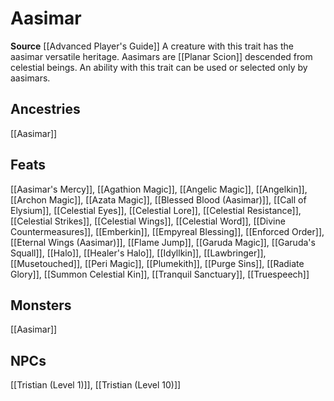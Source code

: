 ﻿---
id: '256'
name: Aasimar
rarity: Common
source: '[[DATABASE/source/Advanced Player''s Guide|Advanced Player''s Guide]]'
trait:
- Aasimar
type: Trait

---
# Aasimar

**Source** [[Advanced Player's Guide]] 
A creature with this trait has the aasimar versatile heritage. Aasimars are [[Planar Scion]] descended from celestial beings. An ability with this trait can be used or selected only by aasimars.

## Ancestries

[[Aasimar]]

## Feats

[[Aasimar's Mercy]], [[Agathion Magic]], [[Angelic Magic]], [[Angelkin]], [[Archon Magic]], [[Azata Magic]], [[Blessed Blood (Aasimar)]], [[Call of Elysium]], [[Celestial Eyes]], [[Celestial Lore]], [[Celestial Resistance]], [[Celestial Strikes]], [[Celestial Wings]], [[Celestial Word]], [[Divine Countermeasures]], [[Emberkin]], [[Empyreal Blessing]], [[Enforced Order]], [[Eternal Wings (Aasimar)]], [[Flame Jump]], [[Garuda Magic]], [[Garuda's Squall]], [[Halo]], [[Healer's Halo]], [[Idyllkin]], [[Lawbringer]], [[Musetouched]], [[Peri Magic]], [[Plumekith]], [[Purge Sins]], [[Radiate Glory]], [[Summon Celestial Kin]], [[Tranquil Sanctuary]], [[Truespeech]]

## Monsters

[[Aasimar]]

## NPCs

[[Tristian (Level 1)]], [[Tristian (Level 10)]]